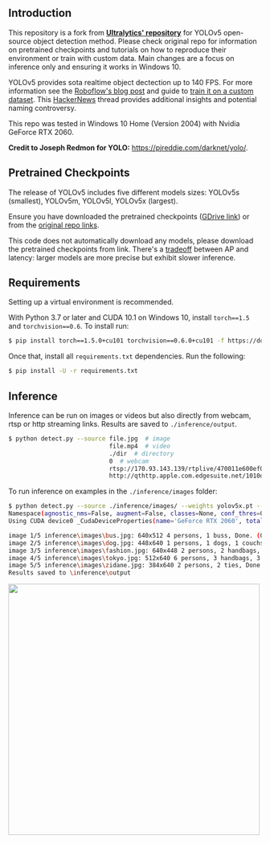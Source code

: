 ## Introduction

This repository is a fork from [**Ultralytics' repository**](https://github.com/ultralytics/yolov5) for YOLOv5 open-source object detection method. Please check original repo for information on pretrained checkpoints and tutorials on how to reproduce their environment or train with custom data. Main changes are a focus on inference only and ensuring it works in Windows 10.

YOLOv5 provides sota realtime object dectection up to 140 FPS. For more information see the [Roboflow's blog post](https://blog.roboflow.ai/yolov5-is-here/) and guide to [train it on a custom dataset](https://blog.roboflow.ai/how-to-train-yolov5-on-a-custom-dataset/). This [HackerNews]() thread provides additional insights and potential naming controversy. 

This repo was tested in Windows 10 Home (Version 2004) with Nvidia GeForce RTX 2060.

**Credit to Joseph Redmon for YOLO:** https://pjreddie.com/darknet/yolo/.


## Pretrained Checkpoints

The release of YOLOv5 includes five different models sizes: YOLOv5s (smallest), YOLOv5m, YOLOv5l, YOLOv5x (largest).

Ensure you have downloaded the pretrained checkpoints ([GDrive link](https://drive.google.com/drive/folders/1zzc230IK3s0AB3Pvi2UF30JQYDm2rDpW?usp=sharing)) or from the [original repo links](https://drive.google.com/drive/folders/1Drs_Aiu7xx6S-ix95f9kNsA6ueKRpN2J).

This code does not automatically download any models, please download the pretrained checkpoints from link. There's a [tradeoff](https://user-images.githubusercontent.com/26833433/84200349-729f2680-aa5b-11ea-8f9a-604c9e01a658.png) between AP and latency: larger models are more precise but exhibit slower inference. 


## Requirements

Setting up a virtual environment is recommended.

With Python 3.7 or later and CUDA 10.1 on Windows 10, install `torch==1.5` and `torchvision==0.6`. To install run:

```bash
$ pip install torch==1.5.0+cu101 torchvision==0.6.0+cu101 -f https://download.pytorch.org/whl/torch_stable.html
```

Once that, install all `requirements.txt` dependencies. Run the following:

```bash
$ pip install -U -r requirements.txt
```


## Inference

Inference can be run on images or videos but also directly from webcam, rtsp or http streaming links. Results are saved to `./inference/output`.

```bash
$ python detect.py --source file.jpg  # image 
                            file.mp4  # video
                            ./dir  # directory
                            0  # webcam
                            rtsp://170.93.143.139/rtplive/470011e600ef003a004ee33696235daa  # rtsp stream
                            http://qthttp.apple.com.edgesuite.net/1010qwoeiuryfg/sl.m3u8  # http stream
```

To run inference on examples in the `./inference/images` folder:

```bash
$ python detect.py --source ./inference/images/ --weights yolov5x.pt --conf 0.4
Namespace(agnostic_nms=False, augment=False, classes=None, conf_thres=0.4, device='', fourcc='mp4v', half=False, img_size=640, iou_thres=0.5, output='inference/output', save_txt=False, source='./inference/images/', view_img=False, weights='yolov5x.pt')
Using CUDA device0 _CudaDeviceProperties(name='GeForce RTX 2060', total_memory=6144MB)

image 1/5 inference\images\bus.jpg: 640x512 4 persons, 1 buss, Done. (0.072s)
image 2/5 inference\images\dog.jpg: 448x640 1 persons, 1 dogs, 1 couchs, Done. (0.057s)
image 3/5 inference\images\fashion.jpg: 640x448 2 persons, 2 handbags, Done. (0.058s)
image 4/5 inference\images\tokyo.jpg: 512x640 6 persons, 3 handbags, 3 ties, 1 books, Done. (0.056s)
image 5/5 inference\images\zidane.jpg: 384x640 2 persons, 2 ties, Done. (0.047s)
Results saved to \inference\output
```

<img src="https://user-images.githubusercontent.com/26833433/83082816-59e54880-a039-11ea-8abe-ab90cc1ec4b0.jpeg" width="500">  
